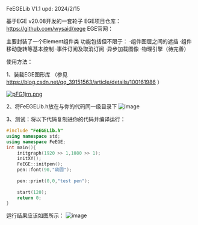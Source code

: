 FeEGELib V1.1
upd: 2024/2/15

基于EGE v20.08开发的一套轮子
EGE项目仓库：https://github.com/wysaid/xege
EGE官网：

主要封装了一个Element组件类
功能包括但不限于：
  ·组件图层之间的遮挡
  ·组件移动旋转等基本控制
  ·事件订阅及取消订阅
  ·异步加载图像
  ·物理引擎（待完善）

使用方法：

1、装载EGE图形库 （参见 https://blog.csdn.net/qq_39151563/article/details/100161986 ）

[![pFG1jrn.png](https://s11.ax1x.com/2024/02/15/pFG1jrn.png)](https://imgse.com/i/pFG1jrn)

2、将FeEGELib.h放在与你的代码同一级目录下
![image](https://github.com/FeJS8888/FeEGELib/assets/110683147/99fb890d-3eb0-47c4-9ee7-3bcfb3c2b8a2)


3、测试：将以下代码复制进你的代码并编译运行：
```cpp
#include "FeEGELib.h" 
using namespace std;
using namespace FeEGE;
int main(){
	initgraph(1920 >> 1,1080 >> 1);
	initXY();
	FeEGE::initpen();
	pen::font(90,"幼圆");
	
	pen::print(0,0,"test pen");
	
	start(120);
	return 0;
}
```
运行结果应该如图所示：
![image](https://github.com/FeJS8888/FeEGELib/assets/110683147/54c3a719-5608-407e-beb4-1b0f11404fb3)


